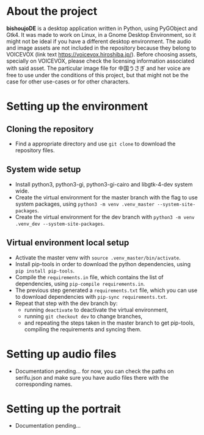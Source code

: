 # About the project
**bishoujoDE** is a desktop application written in Python, using PyGObject and Gtk4. It was made to work on Linux, in a Gnome Desktop Environment, so it might not be ideal if you have a different desktop environment. The audio and image assets are not included in the repository because they belong to VOICEVOX (link text https://voicevox.hiroshiba.jp/). Before choosing assets, specially on VOICEVOX, please check the licensing information associated with said asset. The particular image file for 中国うさぎ and her voice are free to use under the conditions of this project, but that might not be the case for other use-cases or for other characters.

# Setting up the environment
## Cloning the repository
* Find a appropriate directory and use `git clone` to download the repository files.

## System wide setup
* Install python3, python3-gi, python3-gi-cairo and libgtk-4-dev system wide.
* Create the virtual environment for the master branch with the flag to use system packages, using `python3 -m venv .venv_master --system-site-packages`.
* Create the virtual environment for the dev branch with `python3 -m venv .venv_dev --system-site-packages`.

## Virtual environment local setup
* Activate the master venv with `source .venv_master/bin/activate`.
* Install pip-tools in order to download the python dependencies, using `pip install pip-tools`.
* Compile the `requirements.in` file, which contains the list of dependencies, using `pip-compile requirements.in`.
* The previous step generated a `requirements.txt` file, which you can use to download dependencies with `pip-sync requirements.txt`.
* Repeat that step with the dev branch by:
  * running `deactivate` to deactivate the virtual environment,
  * running `git checkout dev` to change branches,
  * and repeating the steps taken in the master branch to get pip-tools, compiling the requirements and syncing them.

# Setting up audio files
* Documentation pending... for now, you can check the paths on serifu.json and make sure you have audio files there with the corresponding names.

# Setting up the portrait
* Documentation pending...
